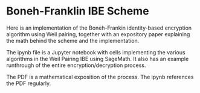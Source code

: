 # Boneh-Franklin IBE Scheme
Here is an implementation of the Boneh-Frankin identity-based encryption algorithm using Weil pairing, together with an expository paper explaining the math behind the scheme and the implementation.

The ipynb file is a Jupyter notebook with cells implementing the various algorithms in the Weil Pairing IBE using SageMath.  It also has an example runthrough of the entire encryption/decryption process.

The PDF is a mathematical exposition of the process.  The ipynb references the PDF regularly.
